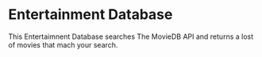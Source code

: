 <h1>Entertainment Database</h1>

<p>This Entertaimnent Database searches The MovieDB API and returns a lost of movies that mach your search.</p>